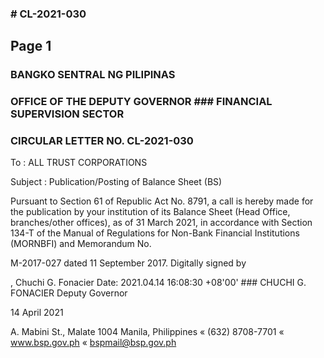 ### # CL-2021-030

## Page 1

### BANGKO SENTRAL NG PILIPINAS

### OFFICE OF THE DEPUTY GOVERNOR ### FINANCIAL SUPERVISION SECTOR

### CIRCULAR LETTER NO. CL-2021-030

To : ALL TRUST CORPORATIONS

Subject : Publication/Posting of Balance Sheet (BS)

Pursuant to Section 61 of Republic Act No. 8791, a call is hereby made for the publication by your institution of its Balance Sheet (Head Office, branches/other offices), as of 31 March 2021, in accordance with Section 134-T of the Manual of Regulations for Non-Bank Financial Institutions (MORNBFI) and Memorandum No.

M-2017-027 dated 11 September 2017. Digitally signed by

, Chuchi G. Fonacier Date: 2021.04.14 16:08:30 +08'00' ### CHUCHI G. FONACIER Deputy Governor

14 April 2021

A. Mabini St., Malate 1004 Manila, Philippines « (632) 8708-7701 « www.bsp.gov.ph « bspmail@bsp.gov.ph 